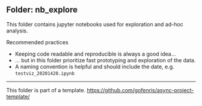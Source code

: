 ## Folder: nb_explore
This folder contains jupyter notebooks used for exploration and ad-hoc analysis. 

Recommended practices
* Keeping code readable and reproducible is always a good idea...
* ... but in this folder prioritize fast prototyping and exploration of the data. 
* A naming convention is helpful and should include the date, e.g. `testviz_20201420.ipynb` 

--- 

This folder is part of a template. 
https://github.com/gofenris/async-project-template/
